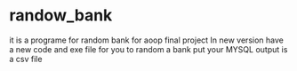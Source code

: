 # randow_bank


it is a programe for random bank for aoop final project 
In new version have a new code and exe file for you to random a bank put your MYSQL 
output is a csv file 
